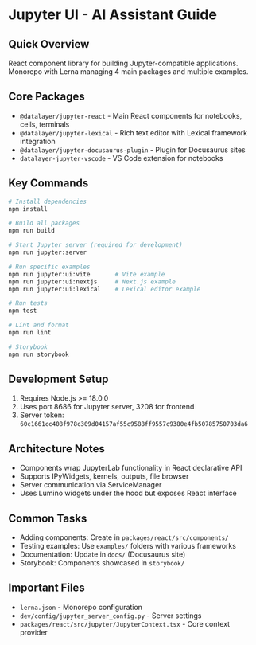 # Jupyter UI - AI Assistant Guide

## Quick Overview
React component library for building Jupyter-compatible applications. Monorepo with Lerna managing 4 main packages and multiple examples.

## Core Packages
- `@datalayer/jupyter-react` - Main React components for notebooks, cells, terminals
- `@datalayer/jupyter-lexical` - Rich text editor with Lexical framework integration  
- `@datalayer/jupyter-docusaurus-plugin` - Plugin for Docusaurus sites
- `datalayer-jupyter-vscode` - VS Code extension for notebooks

## Key Commands
```bash
# Install dependencies
npm install

# Build all packages
npm run build

# Start Jupyter server (required for development)
npm run jupyter:server

# Run specific examples
npm run jupyter:ui:vite       # Vite example
npm run jupyter:ui:nextjs     # Next.js example
npm run jupyter:ui:lexical    # Lexical editor example

# Run tests
npm test

# Lint and format
npm run lint

# Storybook
npm run storybook
```

## Development Setup
1. Requires Node.js >= 18.0.0
2. Uses port 8686 for Jupyter server, 3208 for frontend
3. Server token: `60c1661cc408f978c309d04157af55c9588ff9557c9380e4fb50785750703da6`

## Architecture Notes
- Components wrap JupyterLab functionality in React declarative API
- Supports IPyWidgets, kernels, outputs, file browser
- Server communication via ServiceManager
- Uses Lumino widgets under the hood but exposes React interface

## Common Tasks
- Adding components: Create in `packages/react/src/components/`
- Testing examples: Use `examples/` folders with various frameworks
- Documentation: Update in `docs/` (Docusaurus site)
- Storybook: Components showcased in `storybook/`

## Important Files
- `lerna.json` - Monorepo configuration
- `dev/config/jupyter_server_config.py` - Server settings
- `packages/react/src/jupyter/JupyterContext.tsx` - Core context provider